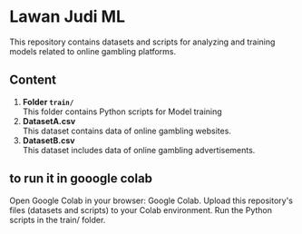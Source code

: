 # Lawan Judi ML

This repository contains datasets and scripts for analyzing and training models related to online gambling platforms.


## Content
1. **Folder `train/`**  
   This folder contains Python scripts for Model training
2. **DatasetA.csv**  
   This dataset contains data of online gambling websites.
3. **DatasetB.csv**  
   This dataset includes data of online gambling advertisements.
## to run it in gooogle colab
Open Google Colab in your browser: Google Colab.
Upload this repository's files (datasets and scripts) to your Colab environment.
Run the Python scripts in the train/ folder.
